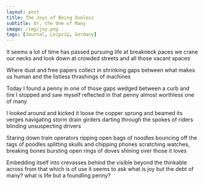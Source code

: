 ```yaml
---
layout: post
title: The Joys of Being Useless
subtitle: Or, the One of Many
image: /img/joy.png
tags: [Journal, Leipzig, Germany]
---
```

It seems a lot of time has passed
pursuing life at breakneck paces
we crane our necks and look
down at crowded streets
and all those vacant spaces

Where dust and free papers collect
in shrinking gaps between what
makes us human and
the listless thrashings of machines

Today I found a penny
in one of those gaps
wedged between a curb and tire
I stopped and saw myself
reflected in that penny
almost worthless
one of many

I looked around and kicked it loose
the copper sprung and beamed its verges
navigating storm drain girders
darting through the spokes of riders
blinding unsuspecting drivers

Staring down train operators
ripping open bags of noodles
bouncing off the tags of poodles
splitting skulls and chipping phones
scratching watches, breaking bones
bursting open rings of doves
shining over those it loves

Embedding itself into crevasses
behind the visible
beyond the thinkable
across from that which is of use
it seems to ask
what is joy but the debt of many?
what is life but a foundling penny?
